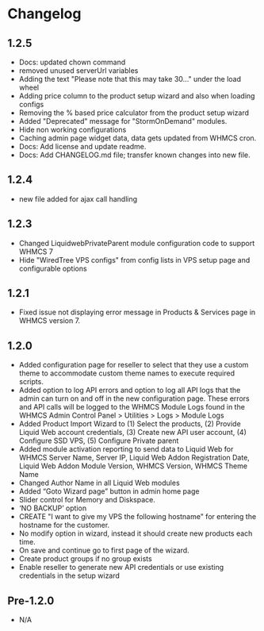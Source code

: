 # Changelog

## 1.2.5

* Docs: updated chown command
* removed unused serverUrl variables
* Adding the text "Please note that this may take 30..." under the load wheel
* Adding price column to the product setup wizard and also when loading configs
* Removing the % based price calculator from the product setup wizard
* Added "Deprecated" message for "StormOnDemand" modules.
* Hide non working configurations
* Caching admin page widget data, data gets updated from WHMCS cron.
* Docs: Add license and update readme.
* Docs: Add CHANGELOG.md file; transfer known changes into new file.

## 1.2.4

* new file added for ajax call handling

## 1.2.3

* Changed LiquidwebPrivateParent module configuration code to support WHMCS 7
* Hide "WiredTree VPS configs" from config lists in VPS setup page and configurable options

## 1.2.1

* Fixed issue not displaying error message in Products & Services page in WHMCS version 7.

## 1.2.0

* Added configuration page for reseller to select that they use a custom theme to accommodate custom theme names to execute required scripts.
* Added option to log API errors and option to log all API logs that the admin can turn on and off in the new configuration page. These errors and API calls will be logged to the WHMCS Module Logs found in the WHMCS Admin Control Panel > Utilities > Logs > Module Logs
* Added Product Import Wizard to (1) Select the products, (2) Provide Liquid Web account credentials, (3) Create new API user account, (4) Configure SSD VPS, (5) Configure Private parent
* Added module activation reporting to send data to Liquid Web for WHMCS Server Name, Server IP, Liquid Web Addon Registration Date, Liquid Web Addon Module Version, WHMCS Version, WHMCS Theme Name
* Changed Author Name in all Liquid Web modules
* Added “Goto Wizard page” button in admin home page
* Slider control for Memory and Diskspace.
* ‘NO BACKUP’ option
* CREATE "I want to give my VPS the following hostname" for entering the hostname for the customer.
* No modify option in wizard, instead it should create new products each time.
* On save and continue go to first page of the wizard.
* Create product groups if no group exists
* Enable reseller to generate new API credentials or use existing credentials in the setup wizard

## Pre-1.2.0

* N/A
